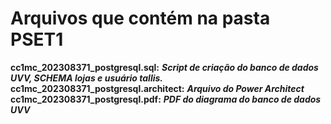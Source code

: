 # Arquivos que contém na pasta PSET1 #

**cc1mc_202308371_postgresql.sql:** ***Script de criação do banco de dados UVV, SCHEMA lojas e usuário tallis.***
**cc1mc_202308371_postgresql.architect:** ***Arquivo do Power Architect***
**cc1mc_202308371_postgresql.pdf:** ***PDF do diagrama do banco de dados UVV***
